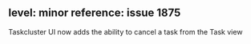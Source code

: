 level: minor
reference: issue 1875
---
Taskcluster UI now adds the ability to cancel a task from the Task view
